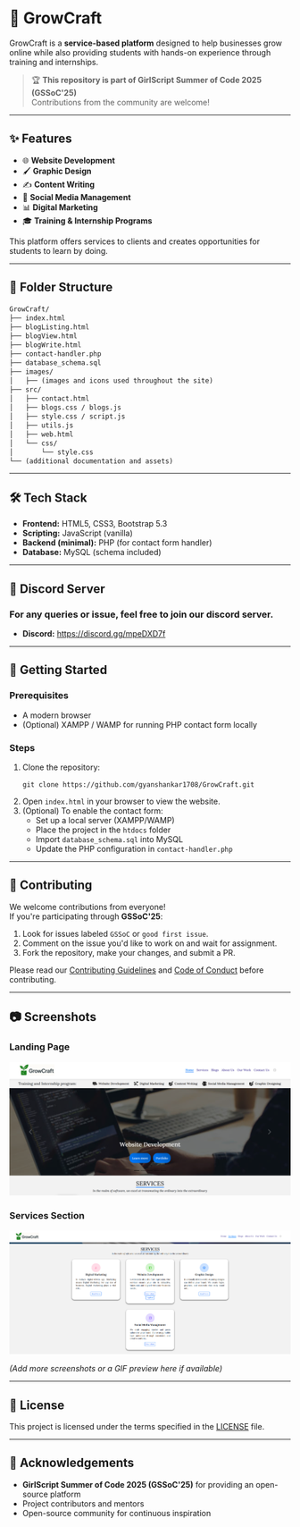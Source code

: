 # 🌱 GrowCraft

GrowCraft is a **service-based platform** designed to help businesses grow online while also providing students with hands-on experience through training and internships.  

> 🏆 **This repository is part of GirlScript Summer of Code 2025 (GSSoC'25)**  
> Contributions from the community are welcome!

---

## ✨ Features

- 🌐 **Website Development**
- 🖌️ **Graphic Design**
- ✍️ **Content Writing**
- 📣 **Social Media Management**
- 📊 **Digital Marketing**
- 🎓 **Training & Internship Programs**

This platform offers services to clients and creates opportunities for students to learn by doing.

---

## 📂 Folder Structure

```
GrowCraft/
├── index.html
├── blogListing.html
├── blogView.html
├── blogWrite.html
├── contact-handler.php
├── database_schema.sql
├── images/
│   ├── (images and icons used throughout the site)
├── src/
│   ├── contact.html
│   ├── blogs.css / blogs.js
│   ├── style.css / script.js
│   ├── utils.js
│   ├── web.html
│   └── css/
│       └── style.css
└── (additional documentation and assets)
```

---

## 🛠️ Tech Stack

- **Frontend:** HTML5, CSS3, Bootstrap 5.3
- **Scripting:** JavaScript (vanilla)
- **Backend (minimal):** PHP (for contact form handler)
- **Database:** MySQL (schema included)

---

## 📢 Discord Server

### For any queries or issue, feel free to join our discord server.
- **Discord:** https://discord.gg/mpeDXD7f

---

## 🚀 Getting Started

### Prerequisites
- A modern browser
- (Optional) XAMPP / WAMP for running PHP contact form locally

### Steps
1. Clone the repository:
   ```
   git clone https://github.com/gyanshankar1708/GrowCraft.git
   ```
2. Open `index.html` in your browser to view the website.
3. (Optional) To enable the contact form:
   - Set up a local server (XAMPP/WAMP)
   - Place the project in the `htdocs` folder
   - Import `database_schema.sql` into MySQL
   - Update the PHP configuration in `contact-handler.php`

---

## 🤝 Contributing

We welcome contributions from everyone!  
If you're participating through **GSSoC'25**:

1. Look for issues labeled `GSSoC` or `good first issue`.
2. Comment on the issue you'd like to work on and wait for assignment.
3. Fork the repository, make your changes, and submit a PR.

Please read our [Contributing Guidelines](src/CONTRIBUTING.md) and [Code of Conduct](CODE_OF_CONDUCT.md) before contributing.

---

## 📷 Screenshots

### Landing Page
![Landing Page](images/index.png)

### Services Section
![Services](images/services.png)

*(Add more screenshots or a GIF preview here if available)*

---

## 📜 License

This project is licensed under the terms specified in the [LICENSE](LICENSE) file.

---

## 🙌 Acknowledgements

- **GirlScript Summer of Code 2025 (GSSoC'25)** for providing an open-source platform
- Project contributors and mentors
- Open-source community for continuous inspiration
